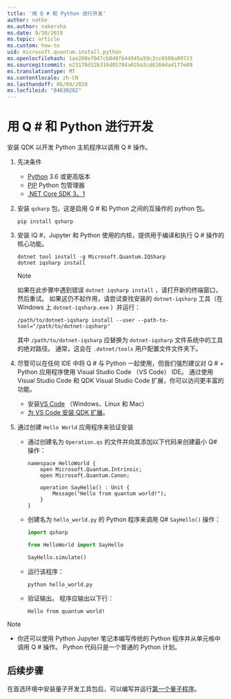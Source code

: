 ```yaml
---
title: '用 Q # 和 Python 进行开发'
author: natke
ms.author: nakersha
ms.date: 9/30/2019
ms.topic: article
ms.custom: how-to
uid: microsoft.quantum.install.python
ms.openlocfilehash: 1ae208e7047cb040fb44945a59c3cc6508a09723
ms.sourcegitcommit: e23178d32b316d05784a02ba3cd6166dad177e89
ms.translationtype: MT
ms.contentlocale: zh-CN
ms.lasthandoff: 06/09/2020
ms.locfileid: "84630282"
---
```

# <a name="develop-with-q-and-python"></a>用 Q # 和 Python 进行开发

安装 QDK 以开发 Python 主机程序以调用 Q # 操作。

1. 先决条件

    - [Python](https://www.python.org/downloads/) 3.6 或更高版本
    - [PIP](https://pip.pypa.io/en/stable/installing) Python 包管理器
    - [.NET Core SDK 3。1](https://dotnet.microsoft.com/download/dotnet-core/3.1)


1. 安装 `qsharp` 包，这是启用 Q # 和 Python 之间的互操作的 python 包。

    ```
    pip install qsharp
    ```

1. 安装 IQ #，Jupyter 和 Python 使用的内核，提供用于编译和执行 Q # 操作的核心功能。

    ```dotnetcli
    dotnet tool install -g Microsoft.Quantum.IQSharp
    dotnet iqsharp install
    ```

    > [!NOTE]
    > 如果在此步骤中遇到错误 `dotnet iqsharp install` ，请打开新的终端窗口，然后重试。
    > 如果这仍不起作用，请尝试查找安装的 `dotnet-iqsharp` 工具（在 Windows 上 `dotnet-iqsharp.exe` ）并运行：
    > ```
    > /path/to/dotnet-iqsharp install --user --path-to-tool="/path/to/dotnet-iqsharp"
    > ```
    > 其中 `/path/to/dotnet-iqsharp` 应替换为 `dotnet-iqsharp` 文件系统中的工具的绝对路径。
    > 通常，这会在 `.dotnet/tools` 用户配置文件文件夹下。
  
1. 尽管可以在任何 IDE 中将 Q # 与 Python 一起使用，但我们强烈建议对 Q # + Python 应用程序使用 Visual Studio Code （VS Code） IDE。 通过使用 Visual Studio Code 和 QDK Visual Studio Code 扩展，你可以访问更丰富的功能。

    - 安装[VS Code](https://code.visualstudio.com/download) （Windows、Linux 和 Mac）
    - [为 VS Code 安装 QDK 扩展](https://marketplace.visualstudio.com/items?itemName=quantum.quantum-devkit-vscode)。

1. 通过创建 `Hello World` 应用程序来验证安装

    - 通过创建名为 `Operation.qs` 的文件并向其添加以下代码来创建最小 Q# 操作：

        ```qsharp
        namespace HelloWorld {
            open Microsoft.Quantum.Intrinsic;
            open Microsoft.Quantum.Canon;

            operation SayHello() : Unit {
                Message("Hello from quantum world!");
            }
        }
        ```

    - 创建名为 `hello_world.py` 的 Python 程序来调用 Q# `SayHello()` 操作：

        ```python
        import qsharp

        from HelloWorld import SayHello

        SayHello.simulate()
        ```

    - 运行该程序：

        ```
        python hello_world.py
        ```

    - 验证输出。 程序应输出以下行：

        ```
        Hello from quantum world!
        ```


> [!NOTE]
> * 你还可以使用 Python Jupyter 笔记本编写传统的 Python 程序并从单元格中调用 Q # 操作。 Python 代码只是一个普通的 Python 计划。

## <a name="next-steps"></a>后续步骤

在首选环境中安装量子开发工具包后，可以编写并运行[第一个量子程序](xref:microsoft.quantum.quickstarts.qrng)。
